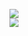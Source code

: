 [![](https://img.shields.io/badge/Made%20With-Github%20Spray-lightgrey.svg?style=for-the-badge&logo=github)](https://github.com/Annihil/github-spray#31884)  
[![](https://i.imgur.com/2DrTn0Z.gif)](https://github.com/Annihil/github-spray)
